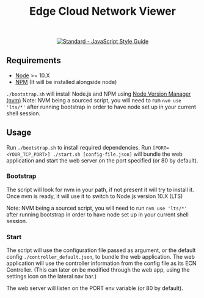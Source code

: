 <h1 align="center">
  Edge Cloud Network Viewer
  <br>
  <br>
</h1>

<p align="center">
  <a href="https://standardjs.com"><img src="https://img.shields.io/badge/code_style-standard-brightgreen.svg" alt="Standard - JavaScript Style Guide"></a>
</p>

## Requirements

* [Node](https://nodejs.org/en/) >= 10.X
* [NPM](https://www.npmjs.com/) (It will be installed alongside node)

`./bootstrap.sh` will install Node.js and NPM using [Node Version Manager (nvm)](https://github.com/nvm-sh/nvm)
Note: NVM being a sourced script, you will need to run `nvm use 'lts/*'` after running bootstrap in order to have node set up in your current shell session.

## Usage

Run `./bootstrap.sh` to install required dependencies.
Run `[PORT=<YOUR_TCP_PORT>] ./start.sh [config-file.json]` will bundle the web application and start the web server on the port specified (or 80 by default).

### Bootstrap

The script will look for nvm in your path, if not present it will try to install it. Once nvm is ready, it will use it to switch to Node.js version 10.X (LTS)

Note: NVM being a sourced script, you will need to run `nvm use 'lts/*'` after running bootstrap in order to have node set up in your current shell session.

### Start

The script will use the configuration file passed as argument, or the default config `./controller_default.json`, to bundle the web application. The web application will use the controller information from the config file as its ECN Controller. (This can later on be modified through the web app, using the settings icon on the lateral nav bar.)

The web server will listen on the PORT env variable (or 80 by default).